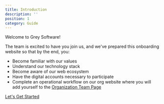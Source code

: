 ```yaml
---
title: Introduction
description: ''
position: 1
category: Guide
---
```


Welcome to Grey Software! 

The team is excited to have you join us, and we've prepared this onboarding website so that by the end, you: 

- Become familiar with our values
- Understand our technology stack
- Become aware of our web ecosystem
- Have the digital accounts necessary to participate
- Complete an operational workflow on our org website where you will add yourself to the [Organization Team Page](https://org.grey.software/team)


[Let's Get Started](GitHubAccount.md)